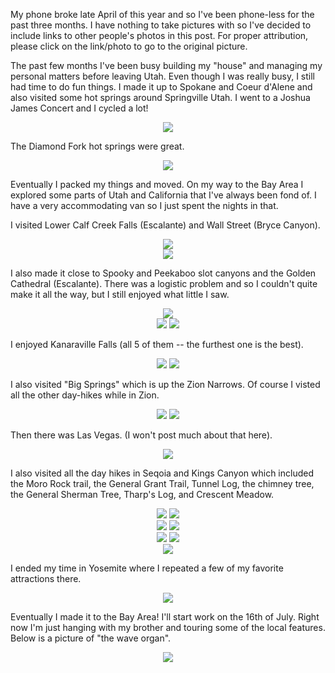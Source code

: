 My phone broke late April of this year and so I've been phone-less for the past three months. I have nothing to take pictures with so I've decided to include links to other people's photos in this post. For proper attribution, please click on the link/photo to go to the original picture.

The past few months I've been busy building my "house" and managing my personal matters before leaving Utah. Even though I was really busy, I still had time to do fun things. I made it up to Spokane and Coeur d'Alene and also visited some hot springs around Springville Utah. I went to a Joshua James Concert and I cycled a lot!

<center> <img src="https://robgray.org/wp-content/uploads/2012/11/lake-CdA.jpeg" style="max-width: 500;"  /> </center>

The Diamond Fork hot springs were great.

<center> <img src="https://assets1.roadtrippers.com/uploads/poi_gallery_image/image/324868247/-quality_60_-interlace_Plane_-resize_1024x480_U__-gravity_center_-extent_1024x480/poi_gallery_image-image-10b26946-4455-43cf-b0a3-0f7411a94ab9.jpg"  /> </center>

Eventually I packed my things and moved. On my way to the Bay Area I explored some parts of Utah and California that I've always been fond of. I have a very accommodating van so I just spent the nights in that.

I visited Lower Calf Creek Falls (Escalante) and Wall Street (Bryce Canyon).

<center> <img src="https://cdn8.dissolve.com/p/D246_53_316/D246_53_316_1200.jpg" style="max-width: 800;"  /> </center>

<center> <img src="https://s11337.pcdn.co/wp-content/uploads/2010/11/Bryce.jpg" style="max-width: 700;"  /> </center>

I also made it close to Spooky and Peekaboo slot canyons and the Golden Cathedral (Escalante). There was a logistic problem and so I couldn't quite make it all the way, but I still enjoyed what little I saw.

<center> <img src="https://i.ytimg.com/vi/RKKEwyllkN4/maxresdefault.jpg" style="max-width: 600;"  /> </center>

<center> <img src="https://s27363.pcdn.co/wp-content/uploads/2017/08/Slot-Canyon-1129x752.jpg" style="max-width: 400;"  /> <img src="https://i2.wp.com/traveltoms.com/wp-content/uploads/2014/05/Golden-Cathedral-Rappelling.jpg?resize=690%2C462" style="max-width: 400;"  /> </center>

I enjoyed Kanaraville Falls (all 5 of them -- the furthest one is the best).

<center> <img src="https://bucketlist-living.com/wp-content/uploads/2017/02/11568764753_8441376d9a_b.jpg" style="max-width: 400;"  /> <img src="https://cdn.onlyinyourstate.com/wp-content/uploads/2016/07/14254538669_daa94365d8_b.jpg" style="max-width: 400;"  /> </center>

I also visited "Big Springs" which is up the Zion Narrows. Of course I visted all the other day-hikes while in Zion.

<center> <img src="https://3.bp.blogspot.com/_Hgsp-00XxiA/TIFRVBzXTuI/AAAAAAAACsw/c_O9tzZ1RUs/s1600/090305-ZionNarrowsBigSpring-779990.jpg" style="max-width: 400;"  /> <img src="https://static1.squarespace.com/static/54ad4eb3e4b08dbf5e26472d/564529b6e4b074f7e7faf5bc/56452a4fe4b0dbdb1cd1e5e6/1457377865995/MD_101012_LUT_ZN-11.jpg" style="max-width: 178;"  /> </center>

Then there was Las Vegas. (I won't post much about that here).

<center> <img src="https://res.cloudinary.com/simpleview/image/upload/c_fill,f_auto,h_350,q_90,w_750/v1/clients/lasvegas/9162A76E5131D92FAC861416A9FE008A_2ec286f4-c45e-4811-84dd-c442f5d396b8.jpg" style="max-width: 800;"  /> </center>

I also visited all the day hikes in Seqoia and Kings Canyon which included the Moro Rock trail, the General Grant Trail, Tunnel Log, the chimney tree, the General Sherman Tree, Tharp's Log, and Crescent Meadow.

<center> <img src="https://cdn-assets.alltrails.com/uploads/photo/image/11537485/extra_large_a933d0279f734ab66f1c44c069bacf24.jpg" style="max-width: 400;"  /> <img src="https://farm4.static.flickr.com/3234/5794332483_bf42d0743f_o.jpg" style="max-width: 355;"  /> </center>

<center> <img src="https://img.timeinc.net/time/photoessays/2010/roadside_attractions/roadside_generalsherman.jpg" style="max-width: 300;" /> <img src="https://media-cdn.tripadvisor.com/media/photo-s/01/12/e8/4b/tharp-s-log.jpg" style="max-width: 400;"  /> </center>

<center> <img src="https://media-cdn.tripadvisor.com/media/photo-s/0b/dc/72/81/tunnel-log-in-sequoia.jpg" style="max-width: 400;"  /> <img src="https://ramblinsisters.files.wordpress.com/2013/03/527779_10200775142566611_1682448806_n.jpg" style="max-width: 170;"  /> </center>

<center> <img src="http://www.redwoodhikes.com/SequoiaNP/Moro3.jpg" style="max-width: 400;"  /> </center>

I ended my time in Yosemite where I repeated a few of my favorite attractions there.

<center> <img src="https://www.rei.com/adventures/assets/adventures/images/trip/core/northamerica/ybv_hero" style="max-width: 1000;"  /> </center>

Eventually I made it to the Bay Area! I'll start work on the 16th of July. Right now I'm just hanging with my brother and touring some of the local features. Below is a picture of "the wave organ".

<center> <img src="https://www.exploratorium.edu/sites/default/files/styles/banner_image/public/pages/waveorgan.jpg?itok=9sH7VyQ-" style="max-width: 800;"  /> </center>

